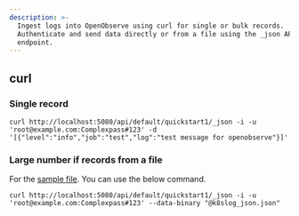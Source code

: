 ```yaml
---
description: >-
  Ingest logs into OpenObserve using curl for single or bulk records.
  Authenticate and send data directly or from a file using the _json API
  endpoint.
---
```

## curl

### Single record

```shell
curl http://localhost:5080/api/default/quickstart1/_json -i -u 'root@example.com:Complexpass#123' -d '[{"level":"info","job":"test","log":"test message for openobserve"}]'
```

### Large number if records from a file

For the [sample file](https://zinc-public-data.s3.us-west-2.amazonaws.com/zinc-enl/sample-k8s-logs/k8slog_json.json.zip). You can use the below command.

```shell
curl http://localhost:5080/api/default/quickstart1/_json -i -u 'root@example.com:Complexpass#123' --data-binary "@k8slog_json.json"
```
